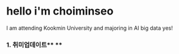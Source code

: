 # hello i'm choiminseo
I am attending Kookmin University and majoring in AI big data
yes! 
### 1. 취미업데이트** **
